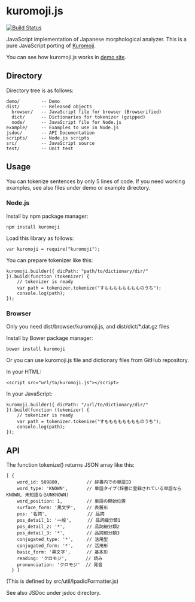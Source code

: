 kuromoji.js
===========

[![Build Status](https://travis-ci.org/takuyaa/kuromoji.js.svg?branch=master)](https://travis-ci.org/takuyaa/kuromoji.js)

JavaScript implementation of Japanese morphological analyzer.
This is a pure JavaScript porting of [Kuromoji](http://www.atilika.com/ja/products/kuromoji.html).

You can see how kuromoji.js works in [demo site](http://takuyaa.github.io/kuromoji.js/demo/tokenize.html).


Directory
---------

Directory tree is as follows:

    demo/        -- Demo
    dist/        -- Released objects
      browser/   -- JavaScript file for browser (Browserified)
      dict/      -- Dictionaries for tokenizer (gzipped)
      node/      -- JavaScript file for Node.js
    example/     -- Examples to use in Node.js
    jsdoc/       -- API Documentation
    scripts/     -- Node.js scripts
    src/         -- JavaScript source
    test/        -- Unit test


Usage
-----

You can tokenize sentences by only 5 lines of code.
If you need working examples, see also files under demo or example directory.


### Node.js

Install by npm package manager:

    npm install kuromoji

Load this library as follows:

    var kuromoji = require("kuromoji");

You can prepare tokenizer like this:

    kuromoji.builder({ dicPath: "path/to/dictionary/dir/" }).build(function (tokenizer) {
        // tokenizer is ready
        var path = tokenizer.tokenize("すもももももももものうち");
        console.log(path);
    });



### Browser

Only you need dist/browser/kuromoji.js, and dist/dict/*.dat.gz files

Install by Bower package manager:

    bower install kuromoji

Or you can use kuromoji.js file and dictionary files from GitHub repository.

In your HTML:

    <script src="url/to/kuromoji.js"></script>

In your JavaScript:

    kuromoji.builder({ dicPath: "/url/to/dictionary/dir/" }).build(function (tokenizer) {
        // tokenizer is ready
        var path = tokenizer.tokenize("すもももももももものうち");
        console.log(path);
    });


API
---

The function tokenize() returns JSON array like this:

    [ {
        word_id: 509800,          // 辞書内での単語ID
        word_type: 'KNOWN',       // 単語タイプ(辞書に登録されている単語ならKNOWN, 未知語ならUNKNOWN)
        word_position: 1,         // 単語の開始位置
        surface_form: '黒文字',    // 表層形
        pos: '名詞',               // 品詞
        pos_detail_1: '一般',      // 品詞細分類1
        pos_detail_2: '*',        // 品詞細分類2
        pos_detail_3: '*',        // 品詞細分類3
        conjugated_type: '*',     // 活用型
        conjugated_form: '*',     // 活用形
        basic_form: '黒文字',      // 基本形
        reading: 'クロモジ',       // 読み
        pronunciation: 'クロモジ'  // 発音
      } ]

(This is defined by src/util/IpadicFormatter.js)

See also JSDoc under jsdoc directory.
